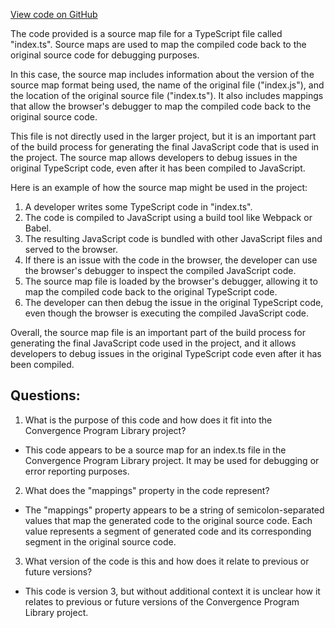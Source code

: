 [View code on GitHub](https://github.com/convergence-rfq/convergence-program-library/risk-engine/js/generated/accounts/index.js.map)

The code provided is a source map file for a TypeScript file called "index.ts". Source maps are used to map the compiled code back to the original source code for debugging purposes. 

In this case, the source map includes information about the version of the source map format being used, the name of the original file ("index.js"), and the location of the original source file ("index.ts"). It also includes mappings that allow the browser's debugger to map the compiled code back to the original source code.

This file is not directly used in the larger project, but it is an important part of the build process for generating the final JavaScript code that is used in the project. The source map allows developers to debug issues in the original TypeScript code, even after it has been compiled to JavaScript.

Here is an example of how the source map might be used in the project:

1. A developer writes some TypeScript code in "index.ts".
2. The code is compiled to JavaScript using a build tool like Webpack or Babel.
3. The resulting JavaScript code is bundled with other JavaScript files and served to the browser.
4. If there is an issue with the code in the browser, the developer can use the browser's debugger to inspect the compiled JavaScript code.
5. The source map file is loaded by the browser's debugger, allowing it to map the compiled code back to the original TypeScript code.
6. The developer can then debug the issue in the original TypeScript code, even though the browser is executing the compiled JavaScript code.

Overall, the source map file is an important part of the build process for generating the final JavaScript code used in the project, and it allows developers to debug issues in the original TypeScript code even after it has been compiled.
## Questions: 
 1. What is the purpose of this code and how does it fit into the Convergence Program Library project?
- This code appears to be a source map for an index.ts file in the Convergence Program Library project. It may be used for debugging or error reporting purposes.

2. What does the "mappings" property in the code represent?
- The "mappings" property appears to be a string of semicolon-separated values that map the generated code to the original source code. Each value represents a segment of generated code and its corresponding segment in the original source code.

3. What version of the code is this and how does it relate to previous or future versions?
- This code is version 3, but without additional context it is unclear how it relates to previous or future versions of the Convergence Program Library project.